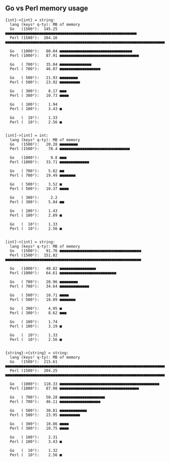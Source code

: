 Go vs Perl memory usage
-----------------------

    {int}->{int} = string:
      lang (keys² q-ty): MB of memory
      Go   (1500²):  145.25 ■■■■■■■■■■■■■■■■■■■■■■■■■■■■■■■■■■■■■■■■■■■■■■■■■■■■■■■■■■
      Perl (1500²):  204.16 ■■■■■■■■■■■■■■■■■■■■■■■■■■■■■■■■■■■■■■■■■■■■■■■■■■■■■■■■■■■■■■■■■■■■■■■■■■■■■■■■■

      Go   (1000²):   80.04 ■■■■■■■■■■■■■■■■■■■■■■■■■■■■■■■■
      Perl (1000²):   87.91 ■■■■■■■■■■■■■■■■■■■■■■■■■■■■■■■■■■■

      Go   ( 700²):   35.04 ■■■■■■■■■■■■■■
      Perl ( 700²):   46.07 ■■■■■■■■■■■■■■■■■■

      Go   ( 500²):   21.93 ■■■■■■■■
      Perl ( 500²):   23.92 ■■■■■■■■■

      Go   ( 300²):    8.17 ■■■
      Perl ( 300²):   10.73 ■■■■

      Go   ( 100²):    1.94
      Perl ( 100²):    3.43 ■

      Go   (  10²):    1.33
      Perl (  10²):    2.56 ■


    [int]->[int] = int:
      lang (keys² q-ty): MB of memory
      Go   (1500²):   20.28 ■■■■■■■■
      Perl (1500²):    78.4 ■■■■■■■■■■■■■■■■■■■■■■■■■■■■■■■

      Go   (1000²):     9.8 ■■■
      Perl (1000²):   33.71 ■■■■■■■■■■■■■

      Go   ( 700²):    5.82 ■■
      Perl ( 700²):   19.49 ■■■■■■■

      Go   ( 500²):    3.52 ■
      Perl ( 500²):   10.37 ■■■■

      Go   ( 300²):     2.2
      Perl ( 300²):    5.84 ■■

      Go   ( 100²):    1.43
      Perl ( 100²):    2.89 ■

      Go   (  10²):    1.33
      Perl (  10²):    2.56 ■


    [int]->[int] = string:
      lang (keys² q-ty): MB of memory
      Go   (1500²):   91.76 ■■■■■■■■■■■■■■■■■■■■■■■■■■■■■■■■■■■■
      Perl (1500²):  151.82 ■■■■■■■■■■■■■■■■■■■■■■■■■■■■■■■■■■■■■■■■■■■■■■■■■■■■■■■■■■■■

      Go   (1000²):   40.82 ■■■■■■■■■■■■■■■■
      Perl (1000²):   64.61 ■■■■■■■■■■■■■■■■■■■■■■■■■

      Go   ( 700²):   20.96 ■■■■■■■■
      Perl ( 700²):   34.64 ■■■■■■■■■■■■■

      Go   ( 500²):   10.71 ■■■■
      Perl ( 500²):   18.09 ■■■■■■■

      Go   ( 300²):    4.95 ■
      Perl ( 300²):    8.62 ■■■

      Go   ( 100²):    1.74
      Perl ( 100²):    3.19 ■

      Go   (  10²):    1.33
      Perl (  10²):    2.56 ■


    {string}->{string} = string:
      lang (keys² q-ty): MB of memory
      Go   (1500²):  215.61 ■■■■■■■■■■■■■■■■■■■■■■■■■■■■■■■■■■■■■■■■■■■■■■■■■■■■■■■■■■■■■■■■■■■■■■■■■■■■■■■■■■■■■■
      Perl (1500²):  204.25 ■■■■■■■■■■■■■■■■■■■■■■■■■■■■■■■■■■■■■■■■■■■■■■■■■■■■■■■■■■■■■■■■■■■■■■■■■■■■■■■■■

      Go   (1000²):  110.33 ■■■■■■■■■■■■■■■■■■■■■■■■■■■■■■■■■■■■■■■■■■■■
      Perl (1000²):   87.98 ■■■■■■■■■■■■■■■■■■■■■■■■■■■■■■■■■■■

      Go   ( 700²):   50.28 ■■■■■■■■■■■■■■■■■■■■
      Perl ( 700²):   46.11 ■■■■■■■■■■■■■■■■■■

      Go   ( 500²):   30.81 ■■■■■■■■■■■■
      Perl ( 500²):   23.95 ■■■■■■■■■

      Go   ( 300²):   10.86 ■■■■
      Perl ( 300²):   10.75 ■■■■

      Go   ( 100²):    2.31
      Perl ( 100²):    3.43 ■

      Go   (  10²):    1.32
      Perl (  10²):    2.56 ■
